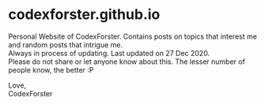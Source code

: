 # codexforster.github.io<br>
Personal Website of CodexForster. Contains posts on topics that interest me and random posts that intrigue me. <br>
Always in process of updating. Last updated on 27 Dec 2020.<br>
Please do not share or let anyone know about this. The lesser number of people know, the better :P

Love, <br>CodexForster
